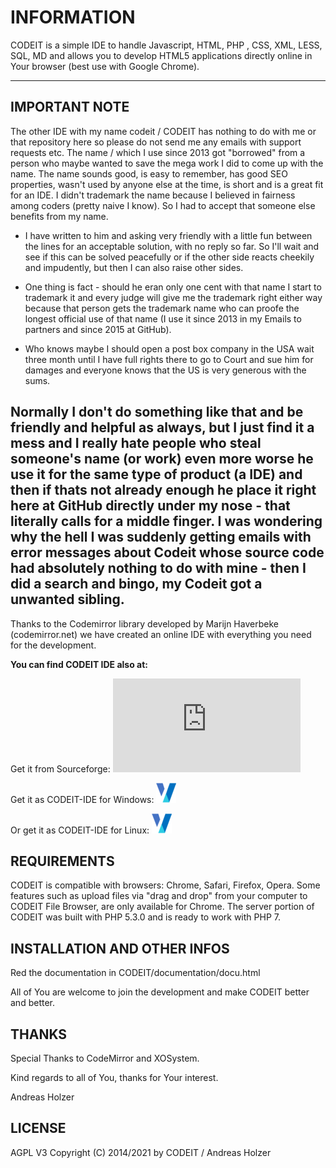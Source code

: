 
# INFORMATION

CODEIT is a simple IDE to handle Javascript, HTML, PHP , CSS, XML, LESS, SQL, MD and allows you to develop HTML5 applications directly online in Your browser (best use with Google Chrome).

---
## IMPORTANT NOTE
The other IDE with my name codeit / CODEIT has nothing to do with me or that repository here so please do not send me any emails with support requests etc. The name / which I use since 2013 got "borrowed" from a person who maybe wanted to save the mega work I did to come up with the name. The name sounds good, is easy to remember, has good SEO properties, wasn't used by anyone else at the time, is short and is a great fit for an IDE. I didn't trademark the name because I believed in fairness among coders (pretty naive I know). So I had to accept that someone else benefits from my name.

- I have written to him and asking very friendly with a little fun between the lines for an acceptable solution, with no reply so far. So I'll wait and see if this can be solved peacefully or if the other side reacts cheekily and impudently, but then I can also raise other sides.

- One thing is fact - should he eran only one cent with that name I start to trademark it and every judge will give me the trademark right either way because that person gets the trademark name who can proofe the longest official use of that name (I use it since 2013 in my Emails to partners and since 2015 at GitHub). 

- Who knows maybe I should open a post box company in the USA wait three month until I have full rights there to go to Court and sue him for damages and everyone knows that the US is very generous with the sums.

Normally I don't do something like that and be friendly and helpful as always, but I just find it a mess and I really hate people who steal someone's name (or work) even more worse he use it for the same type of product (a IDE) and then if thats not already enough he place it right here at GitHub directly under my nose - that literally calls for a middle finger. I was wondering why the hell I was suddenly getting emails with error messages about Codeit whose source code had absolutely nothing to do with mine - then I did a search and bingo, my Codeit got a unwanted sibling.
---

Thanks to the Codemirror library developed by Marijn Haverbeke (codemirror.net)
we have created an online IDE with everything you need for the development.  

**You can find CODEIT IDE also at:**

Get it from Sourceforge:
[![Download CODEIT-IDE](https://sourceforge.net/sflogo.php?type=14&group_id=2678760)](https://sourceforge.net/p/codeit-ide/)

Get it as CODEIT-IDE for Windows:
[![Download CODEIT-IDE for Windows](https://github.com/WebCrew/CODEIT-IDE/blob/master/xonworkslogo.png/)](https://www.onworks.net/de/software/windows/app-codeit-ide)

Or get it as CODEIT-IDE for Linux:
[![Download CODEIT-IDE for Linux](https://github.com/WebCrew/CODEIT-IDE/blob/master/xonworkslogo.png/)](https://www.onworks.net/de/software/linux/app-codeit-ide)


## REQUIREMENTS

CODEIT is compatible with browsers: Chrome, Safari, Firefox, Opera.
Some features such as upload files via "drag and drop" from your computer to CODEIT File Browser, are only available for Chrome. The server portion of CODEIT was built with PHP 5.3.0 and is ready to work with PHP 7. 

## INSTALLATION AND OTHER INFOS

Red the documentation in CODEIT/documentation/docu.html

All of You are welcome to join the development and make CODEIT better and better.


## THANKS

Special Thanks to CodeMirror and XOSystem. 

Kind regards to all of You, thanks for Your interest.

Andreas Holzer


## LICENSE

AGPL V3
Copyright (C) 2014/2021 by CODEIT / Andreas Holzer

